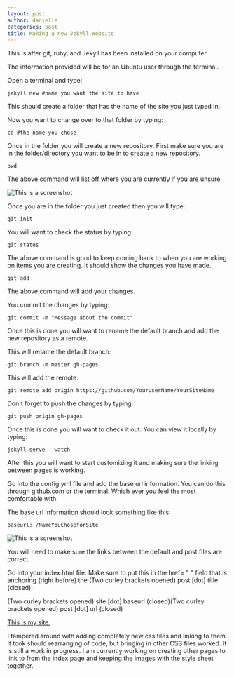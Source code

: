 ```yaml
---
layout: post
author: danielle
categories: post
title: Making a new Jekyll Website
---
```

This is after git, ruby, and Jekyll has been installed on your computer.

The information provided will be for an Ubuntu user through the terminal.

Open a terminal and type:

```
jekyll new #name you want the site to have

``` 
This should create a folder that has the name of the site you just typed in.

Now you want to change over to that folder by typing:

```
cd #the name you chose

```
Once in the folder you will create a new repository. First make sure you are in the folder/directory you want to be in to create a new repository.

```
pwd

```
The above command will list off where you are currently if you are unsure.

![This is a screenshot](http://i.imgur.com/fHXI2fQ.png)

Once you are in the folder you just created then you will type:

```
git init

```
You will want to check the status by typing:

```
git status

```
The above command is good to keep coming back to when you are working on items you are creating.
It should show the changes you have made.

```
git add

```
The above command will add your changes.

You commit the changes by typing:

```
git commit -m "Message about the commit"

```
Once this is done you will want to rename the default branch and add the new repository as a remote.

This will rename the default branch:

```
git branch -m master gh-pages

```
This will add the remote:

```
git remote add origin https://github.com/YourUserName/YourSiteName

```
Don't forget to push the changes by typing:

```
git push origin gh-pages

```
Once this is done you will want to check it out. You can view it locally by typing:

```
jekyll serve --watch

```
After this you will want to start customizing it and making sure the linking between pages is working.

Go into the config.yml file and add the base url information. You can do this through github.com or the terminal. Which ever you feel the most comfortable with.

The base url information should look something like this:

```
baseurl: /NameYouChoseforSite

```
![This is a screenshot](http://i.imgur.com/a4MaMBf.png)

You will need to make sure the links between the default and post files are correct.

Go into your index.html file. Make sure to put this in the href= " " field that is anchoring (right before) the (Two curley brackets opened) post [dot] title (closed):

(Two curley brackets opened) site [dot] baseurl (closed)(Two curley brackets opened) post [dot] url (closed) 



[This is my site.](http://daniellewingler.github.io/mysite/)

I tampered around with adding completely new css files and linking to them. It took should rearranging of code, but bringing in other CSS files worked.
It is still a work in progress. I am currently working on creating other pages to link to from the index page and keeping the images with the style sheet together.

